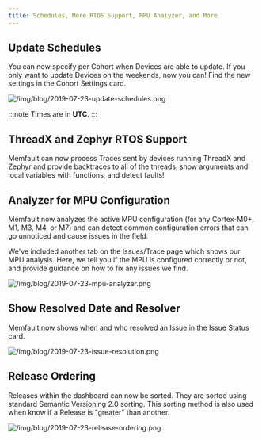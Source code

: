```yaml
---
title: Schedules, More RTOS Support, MPU Analyzer, and More
---
```


## Update Schedules

You can now specify per Cohort when Devices are able to update. If you only want
to update Devices on the weekends, now you can! Find the new settings in the
Cohort Settings card.

<!-- truncate -->

![/img/blog/2019-07-23-update-schedules.png](/img/blog/2019-07-23-update-schedules.png)

:::note
Times are in **UTC**.
:::

## ThreadX and Zephyr RTOS Support

Memfault can now process Traces sent by devices running ThreadX and Zephyr and
provide backtraces to all of the threads, show arguments and local variables
with functions, and detect faults!

## Analyzer for MPU Configuration

Memfault now analyzes the active MPU configuration (for any Cortex-M0+, M1, M3,
M4, or M7) and can detect common configuration errors that can go unnoticed and
cause issues in the field.

We've included another tab on the Issues/Trace page which shows our MPU
analysis. Here, we tell you if the MPU is configured correctly or not, and
provide guidance on how to fix any issues we find.

![/img/blog/2019-07-23-mpu-analyzer.png](/img/blog/2019-07-23-mpu-analyzer.png)

## Show Resolved Date and Resolver

Memfault now shows when and who resolved an Issue in the Issue Status card.

![/img/blog/2019-07-23-issue-resolution.png](/img/blog/2019-07-23-issue-resolution.png)

## Release Ordering

Releases within the dashboard can now be sorted. They are sorted using standard
Semantic Versioning 2.0 sorting. This sorting method is also used when know if a
Release is "greater" than another.

![/img/blog/2019-07-23-release-ordering.png](/img/blog/2019-07-23-release-ordering.png)
